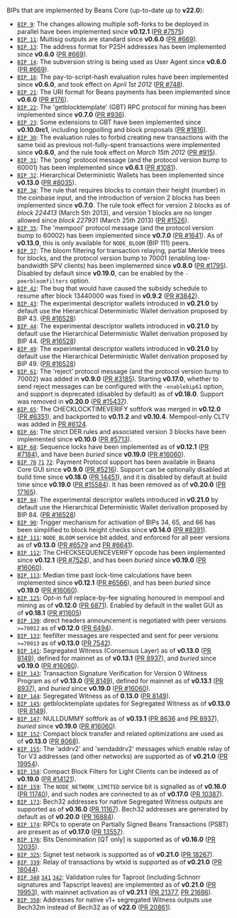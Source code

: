BIPs that are implemented by Beans Core (up-to-date up to **v22.0**):

* [`BIP 9`](https://github.com/beans/bips/blob/master/bip-0009.mediawiki): The changes allowing multiple soft-forks to be deployed in parallel have been implemented since **v0.12.1**  ([PR #7575](https://github.com/beans/beans/pull/7575))
* [`BIP 11`](https://github.com/beans/bips/blob/master/bip-0011.mediawiki): Multisig outputs are standard since **v0.6.0** ([PR #669](https://github.com/beans/beans/pull/669)).
* [`BIP 13`](https://github.com/beans/bips/blob/master/bip-0013.mediawiki): The address format for P2SH addresses has been implemented since **v0.6.0** ([PR #669](https://github.com/beans/beans/pull/669)).
* [`BIP 14`](https://github.com/beans/bips/blob/master/bip-0014.mediawiki): The subversion string is being used as User Agent since **v0.6.0** ([PR #669](https://github.com/beans/beans/pull/669)).
* [`BIP 16`](https://github.com/beans/bips/blob/master/bip-0016.mediawiki): The pay-to-script-hash evaluation rules have been implemented since **v0.6.0**, and took effect on *April 1st 2012* ([PR #748](https://github.com/beans/beans/pull/748)).
* [`BIP 21`](https://github.com/beans/bips/blob/master/bip-0021.mediawiki): The URI format for Beans payments has been implemented since **v0.6.0** ([PR #176](https://github.com/beans/beans/pull/176)).
* [`BIP 22`](https://github.com/beans/bips/blob/master/bip-0022.mediawiki): The 'getblocktemplate' (GBT) RPC protocol for mining has been implemented since **v0.7.0** ([PR #936](https://github.com/beans/beans/pull/936)).
* [`BIP 23`](https://github.com/beans/bips/blob/master/bip-0023.mediawiki): Some extensions to GBT have been implemented since **v0.10.0rc1**, including longpolling and block proposals ([PR #1816](https://github.com/beans/beans/pull/1816)).
* [`BIP 30`](https://github.com/beans/bips/blob/master/bip-0030.mediawiki): The evaluation rules to forbid creating new transactions with the same txid as previous not-fully-spent transactions were implemented since **v0.6.0**, and the rule took effect on *March 15th 2012* ([PR #915](https://github.com/beans/beans/pull/915)).
* [`BIP 31`](https://github.com/beans/bips/blob/master/bip-0031.mediawiki): The 'pong' protocol message (and the protocol version bump to 60001) has been implemented since **v0.6.1** ([PR #1081](https://github.com/beans/beans/pull/1081)).
* [`BIP 32`](https://github.com/beans/bips/blob/master/bip-0032.mediawiki): Hierarchical Deterministic Wallets has been implemented since **v0.13.0** ([PR #8035](https://github.com/beans/beans/pull/8035)).
* [`BIP 34`](https://github.com/beans/bips/blob/master/bip-0034.mediawiki): The rule that requires blocks to contain their height (number) in the coinbase input, and the introduction of version 2 blocks has been implemented since **v0.7.0**. The rule took effect for version 2 blocks as of *block 224413* (March 5th 2013), and version 1 blocks are no longer allowed since *block 227931* (March 25th 2013) ([PR #1526](https://github.com/beans/beans/pull/1526)).
* [`BIP 35`](https://github.com/beans/bips/blob/master/bip-0035.mediawiki): The 'mempool' protocol message (and the protocol version bump to 60002) has been implemented since **v0.7.0** ([PR #1641](https://github.com/beans/beans/pull/1641)). As of **v0.13.0**, this is only available for `NODE_BLOOM` (BIP 111) peers.
* [`BIP 37`](https://github.com/beans/bips/blob/master/bip-0037.mediawiki): The bloom filtering for transaction relaying, partial Merkle trees for blocks, and the protocol version bump to 70001 (enabling low-bandwidth SPV clients) has been implemented since **v0.8.0** ([PR #1795](https://github.com/beans/beans/pull/1795)). Disabled by default since **v0.19.0**, can be enabled by the `-peerbloomfilters` option.
* [`BIP 42`](https://github.com/beans/bips/blob/master/bip-0042.mediawiki): The bug that would have caused the subsidy schedule to resume after block 13440000 was fixed in **v0.9.2** ([PR #3842](https://github.com/beans/beans/pull/3842)).
* [`BIP 43`](https://github.com/beans/bips/blob/master/bip-0043.mediawiki): The experimental descriptor wallets introduced in **v0.21.0** by default use the Hierarchical Deterministic Wallet derivation proposed by BIP 43. ([PR #16528](https://github.com/beans/beans/pull/16528))
* [`BIP 44`](https://github.com/beans/bips/blob/master/bip-0044.mediawiki): The experimental descriptor wallets introduced in **v0.21.0** by default use the Hierarchical Deterministic Wallet derivation proposed by BIP 44. ([PR #16528](https://github.com/beans/beans/pull/16528))
* [`BIP 49`](https://github.com/beans/bips/blob/master/bip-0049.mediawiki): The experimental descriptor wallets introduced in **v0.21.0** by default use the Hierarchical Deterministic Wallet derivation proposed by BIP 49. ([PR #16528](https://github.com/beans/beans/pull/16528))
* [`BIP 61`](https://github.com/beans/bips/blob/master/bip-0061.mediawiki): The 'reject' protocol message (and the protocol version bump to 70002) was added in **v0.9.0** ([PR #3185](https://github.com/beans/beans/pull/3185)). Starting **v0.17.0**, whether to send reject messages can be configured with the `-enablebip61` option, and support is deprecated (disabled by default) as of **v0.18.0**. Support was removed in **v0.20.0** ([PR #15437](https://github.com/beans/beans/pull/15437)).
* [`BIP 65`](https://github.com/beans/bips/blob/master/bip-0065.mediawiki): The CHECKLOCKTIMEVERIFY softfork was merged in **v0.12.0** ([PR #6351](https://github.com/beans/beans/pull/6351)), and backported to **v0.11.2** and **v0.10.4**. Mempool-only CLTV was added in [PR #6124](https://github.com/beans/beans/pull/6124).
* [`BIP 66`](https://github.com/beans/bips/blob/master/bip-0066.mediawiki): The strict DER rules and associated version 3 blocks have been implemented since **v0.10.0** ([PR #5713](https://github.com/beans/beans/pull/5713)).
* [`BIP 68`](https://github.com/beans/bips/blob/master/bip-0068.mediawiki): Sequence locks have been implemented as of **v0.12.1**  ([PR #7184](https://github.com/beans/beans/pull/7184)), and have been *buried* since **v0.19.0** ([PR #16060](https://github.com/beans/beans/pull/16060)).
* [`BIP 70`](https://github.com/beans/bips/blob/master/bip-0070.mediawiki) [`71`](https://github.com/beans/bips/blob/master/bip-0071.mediawiki) [`72`](https://github.com/beans/bips/blob/master/bip-0072.mediawiki):
  Payment Protocol support has been available in Beans Core GUI since **v0.9.0** ([PR #5216](https://github.com/beans/beans/pull/5216)).
  Support can be optionally disabled at build time since **v0.18.0** ([PR 14451](https://github.com/beans/beans/pull/14451)),
  and it is disabled by default at build time since **v0.19.0** ([PR #15584](https://github.com/beans/beans/pull/15584)).
  It has been removed as of **v0.20.0** ([PR 17165](https://github.com/beans/beans/pull/17165)).
* [`BIP 84`](https://github.com/beans/bips/blob/master/bip-0084.mediawiki): The experimental descriptor wallets introduced in **v0.21.0** by default use the Hierarchical Deterministic Wallet derivation proposed by BIP 84. ([PR #16528](https://github.com/beans/beans/pull/16528))
* [`BIP 90`](https://github.com/beans/bips/blob/master/bip-0090.mediawiki): Trigger mechanism for activation of BIPs 34, 65, and 66 has been simplified to block height checks since **v0.14.0** ([PR #8391](https://github.com/beans/beans/pull/8391)).
* [`BIP 111`](https://github.com/beans/bips/blob/master/bip-0111.mediawiki): `NODE_BLOOM` service bit added, and enforced for all peer versions as of **v0.13.0** ([PR #6579](https://github.com/beans/beans/pull/6579) and [PR #6641](https://github.com/beans/beans/pull/6641)).
* [`BIP 112`](https://github.com/beans/bips/blob/master/bip-0112.mediawiki): The CHECKSEQUENCEVERIFY opcode has been implemented since **v0.12.1** ([PR #7524](https://github.com/beans/beans/pull/7524)), and has been *buried* since **v0.19.0** ([PR #16060](https://github.com/beans/beans/pull/16060)).
* [`BIP 113`](https://github.com/beans/bips/blob/master/bip-0113.mediawiki): Median time past lock-time calculations have been implemented since **v0.12.1** ([PR #6566](https://github.com/beans/beans/pull/6566)), and has been *buried* since **v0.19.0** ([PR #16060](https://github.com/beans/beans/pull/16060)).
* [`BIP 125`](https://github.com/beans/bips/blob/master/bip-0125.mediawiki): Opt-in full replace-by-fee signaling honoured in mempool and mining as of **v0.12.0** ([PR 6871](https://github.com/beans/beans/pull/6871)). Enabled by default in the wallet GUI as of **v0.18.1** ([PR #11605](https://github.com/beans/beans/pull/11605))
* [`BIP 130`](https://github.com/beans/bips/blob/master/bip-0130.mediawiki): direct headers announcement is negotiated with peer versions `>=70012` as of **v0.12.0** ([PR 6494](https://github.com/beans/beans/pull/6494)).
* [`BIP 133`](https://github.com/beans/bips/blob/master/bip-0133.mediawiki): feefilter messages are respected and sent for peer versions `>=70013` as of **v0.13.0** ([PR 7542](https://github.com/beans/beans/pull/7542)).
* [`BIP 141`](https://github.com/beans/bips/blob/master/bip-0141.mediawiki): Segregated Witness (Consensus Layer) as of **v0.13.0** ([PR 8149](https://github.com/beans/beans/pull/8149)), defined for mainnet as of **v0.13.1** ([PR 8937](https://github.com/beans/beans/pull/8937)), and *buried* since **v0.19.0** ([PR #16060](https://github.com/beans/beans/pull/16060)).
* [`BIP 143`](https://github.com/beans/bips/blob/master/bip-0143.mediawiki): Transaction Signature Verification for Version 0 Witness Program as of **v0.13.0** ([PR 8149](https://github.com/beans/beans/pull/8149)), defined for mainnet as of **v0.13.1** ([PR 8937](https://github.com/beans/beans/pull/8937)), and *buried* since **v0.19.0** ([PR #16060](https://github.com/beans/beans/pull/16060)).
* [`BIP 144`](https://github.com/beans/bips/blob/master/bip-0144.mediawiki): Segregated Witness as of **0.13.0** ([PR 8149](https://github.com/beans/beans/pull/8149)).
* [`BIP 145`](https://github.com/beans/bips/blob/master/bip-0145.mediawiki): getblocktemplate updates for Segregated Witness as of **v0.13.0** ([PR 8149](https://github.com/beans/beans/pull/8149)).
* [`BIP 147`](https://github.com/beans/bips/blob/master/bip-0147.mediawiki): NULLDUMMY softfork as of **v0.13.1** ([PR 8636](https://github.com/beans/beans/pull/8636) and [PR 8937](https://github.com/beans/beans/pull/8937)), *buried* since **v0.19.0** ([PR #16060](https://github.com/beans/beans/pull/16060)).
* [`BIP 152`](https://github.com/beans/bips/blob/master/bip-0152.mediawiki): Compact block transfer and related optimizations are used as of **v0.13.0** ([PR 8068](https://github.com/beans/beans/pull/8068)).
* [`BIP 155`](https://github.com/beans/bips/blob/master/bip-0155.mediawiki): The 'addrv2' and 'sendaddrv2' messages which enable relay of Tor V3 addresses (and other networks) are supported as of **v0.21.0** ([PR 19954](https://github.com/beans/beans/pull/19954)).
* [`BIP 158`](https://github.com/beans/bips/blob/master/bip-0158.mediawiki): Compact Block Filters for Light Clients can be indexed as of **v0.19.0** ([PR #14121](https://github.com/beans/beans/pull/14121)).
* [`BIP 159`](https://github.com/beans/bips/blob/master/bip-0159.mediawiki): The `NODE_NETWORK_LIMITED` service bit is signalled as of **v0.16.0** ([PR 11740](https://github.com/beans/beans/pull/11740)), and such nodes are connected to as of **v0.17.0** ([PR 10387](https://github.com/beans/beans/pull/10387)).
* [`BIP 173`](https://github.com/beans/bips/blob/master/bip-0173.mediawiki): Bech32 addresses for native Segregated Witness outputs are supported as of **v0.16.0** ([PR 11167](https://github.com/beans/beans/pull/11167)). Bech32 addresses are generated by default as of **v0.20.0** ([PR 16884](https://github.com/beans/beans/pull/16884)).
* [`BIP 174`](https://github.com/beans/bips/blob/master/bip-0174.mediawiki): RPCs to operate on Partially Signed Beans Transactions (PSBT) are present as of **v0.17.0** ([PR 13557](https://github.com/beans/beans/pull/13557)).
* [`BIP 176`](https://github.com/beans/bips/blob/master/bip-0176.mediawiki): Bits Denomination [QT only] is supported as of **v0.16.0** ([PR 12035](https://github.com/beans/beans/pull/12035)).
* [`BIP 325`](https://github.com/beans/bips/blob/master/bip-0325.mediawiki): Signet test network is supported as of **v0.21.0** ([PR 18267](https://github.com/beans/beans/pull/18267)).
* [`BIP 339`](https://github.com/beans/bips/blob/master/bip-0339.mediawiki): Relay of transactions by wtxid is supported as of **v0.21.0** ([PR 18044](https://github.com/beans/beans/pull/18044)).
* [`BIP 340`](https://github.com/beans/bips/blob/master/bip-0340.mediawiki)
  [`341`](https://github.com/beans/bips/blob/master/bip-0341.mediawiki)
  [`342`](https://github.com/beans/bips/blob/master/bip-0342.mediawiki):
  Validation rules for Taproot (including Schnorr signatures and Tapscript
  leaves) are implemented as of **v0.21.0** ([PR 19953](https://github.com/beans/beans/pull/19953)),
  with mainnet activation as of **v0.21.1** ([PR 21377](https://github.com/beans/beans/pull/21377),
  [PR 21686](https://github.com/beans/beans/pull/21686)).
* [`BIP 350`](https://github.com/beans/bips/blob/master/bip-0350.mediawiki): Addresses for native v1+ segregated Witness outputs use Bech32m instead of Bech32 as of **v22.0** ([PR 20861](https://github.com/beans/beans/pull/20861)).
